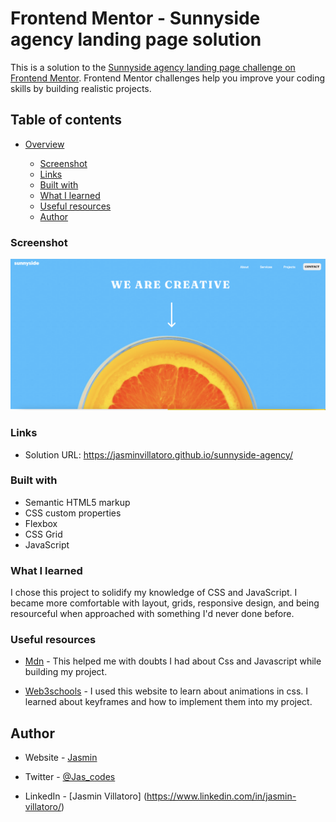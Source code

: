# Frontend Mentor - Sunnyside agency landing page solution

This is a solution to the [Sunnyside agency landing page challenge on Frontend Mentor](https://www.frontendmentor.io/challenges/sunnyside-agency-landing-page-7yVs3B6ef). Frontend Mentor challenges help you improve your coding skills by building realistic projects.

## Table of contents

- [Overview](#overview)

  - [Screenshot](#screenshot)
  - [Links](#links)
  - [Built with](#built-with)
  - [What I learned](#what-i-learned)
  - [Useful resources](#useful-resources)
  - [Author](#author)

### Screenshot

![](images/screenshot.png 'Screenshot')

### Links

- Solution URL: https://jasminvillatoro.github.io/sunnyside-agency/

### Built with

- Semantic HTML5 markup
- CSS custom properties
- Flexbox
- CSS Grid
- JavaScript

### What I learned

I chose this project to solidify my knowledge of CSS and JavaScript. I became more comfortable with layout, grids, responsive design, and being resourceful when approached with something I'd never done before.

### Useful resources

- [Mdn](https://developer.mozilla.org/en-US/) - This helped me with doubts I had about Css and Javascript while building my project.

- [Web3schools](https://w3schools.com/) - I used this website to learn about animations in css. I learned about keyframes and how to implement them into my project.

## Author

- Website - [Jasmin](https://jasminvillatoro.github.io/Jasmin-Portfolio/)

- Twitter - [@Jas_codes](https://twitter.com/Jas_codes)

- LinkedIn - [Jasmin Villatoro] (https://www.linkedin.com/in/jasmin-villatoro/)
